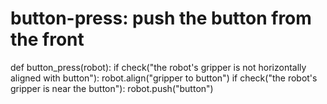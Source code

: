 # button-press: push the button from the front
def button_press(robot):
    if check("the robot's gripper is not horizontally aligned with button"):
        robot.align("gripper to button")
    if check("the robot's gripper is near the button"):
        robot.push("button")